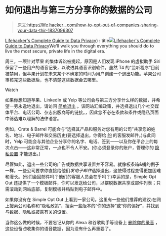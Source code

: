 # 如何退出与第三方分享你的数据的公司

> 原文:[https://life hacker . com/how-to-opt-out-of-companies-sharing-your-data-thir-1837096307](https://lifehacker.com/how-to-opt-out-of-companies-sharing-your-data-with-thir-1837096307)

[Lifehacker's Complete Guide to Data Privacy](https://dataprivacy.kinja.com)) : title[![](../Images/ce8fdf9d40d4898cdc1fe3570dd2a22f.png)](https://dataprivacy.kinja.com)[Lifehacker's Complete Guide to Data Privacy](https://dataprivacy.kinja.com)We'll walk you through everything you should do to live the most secure, private life in the digital era.

周三，一项针对苹果 的集体诉讼被提起，原因是人们发现 iPhone 的虚拟助手 Siri 保留了一些用户的语音记录，以改进其语音识别软件。虽然 T4 的“监听程序”目前被禁用，但苹果计划在未来某个不确定的时间为用户创建一个退出功能。苹果公司审核完这些数据后，也不清楚这些数据会去哪里。

Watch

如果你想知道苹果、LinkedIn 或 Yelp 等公司会与第三方分享什么样的数据，并希望一劳永逸地退出，请访问 [简单退出](http://simpleoptout.com/) 。该网站汇编政策，并选择退出几个社交媒体平台、电话公司、杂志出版商等的链接。，因此您不必在条款和条件或隐私页面中筛选难以理解的法律语言。

例如，Crate & Barrel 可能会与“选择其产品和服务对您有用的公司”共享您的姓名、地址、电子邮件和交易历史(要选择退出，你得给 [的](https://www.crateandbarrel.com/customer-service/contact-us) 的客服发邮件。)与此同时，Yelp 可能会与其他企业分享你的名字、电话、签到——以及你在平台上的每次点击——这非常正常，一点也不令人不安。(你必须登录你的账户，管理你的 [隐私设置](https://www.yelp.com/login?return_url=%2Fprofile_privacy) 才能退出。)

尽管如此，退出一些公司的广告或数据共享设置并不容易。就像板条箱&桶的例子一样，一些公司要求你直接给他们*发电子邮件*选择退出，这使得过程变得更加困难和漫长。(他们会回邮件吗？他们的客服人员会在乎吗？)幸运的是，Simple Opt Out 还提供了一个模板邮件，你可以发送给公司，以摆脱数据共享或邮件列表；只需滚动到网站底部，复制模板并粘贴到电子邮件中。

如果你没有在 Simple Opt Out 上看到一家公司，这里有一些他们推荐的建议:在网上搜索公司名称和“隐私政策”，搜索一些版本的“你的选择”或“你的偏好”，并找到与数据、隐私或披露有关的设置。

当你这么做的时候，不要忘记从你的 Alexa 和谷歌助手等设备上 [删除你的录音](https://lifehacker.com/how-to-delete-voice-recordings-with-alexa-google-assis-1836977240) ，这些设备*也*收集你的语音数据，因为没有什么再重要了。
